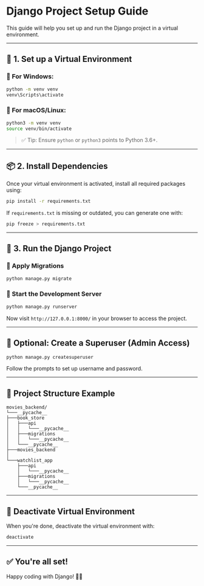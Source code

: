 # Django Project Setup Guide

This guide will help you set up and run the Django project in a virtual environment.

---

## 🐍 1. Set up a Virtual Environment

### 🔹 For Windows:
```bash
python -m venv venv
venv\Scripts\activate
```

### 🔹 For macOS/Linux:
```bash
python3 -m venv venv
source venv/bin/activate
```

> ✅ Tip: Ensure `python` or `python3` points to Python 3.6+.

---

## 📦 2. Install Dependencies

Once your virtual environment is activated, install all required packages using:

```bash
pip install -r requirements.txt
```

If `requirements.txt` is missing or outdated, you can generate one with:
```bash
pip freeze > requirements.txt
```

---

## 🚀 3. Run the Django Project

### 🔹 Apply Migrations
```bash
python manage.py migrate
```

### 🔹 Start the Development Server
```bash
python manage.py runserver
```

Now visit `http://127.0.0.1:8000/` in your browser to access the project.

---

## 🧪 Optional: Create a Superuser (Admin Access)
```bash
python manage.py createsuperuser
```

Follow the prompts to set up username and password.

---

## 📁 Project Structure Example

```
movies_backend/
└───__pycache__
├───book_store
│   ├───api
│   │   └───__pycache__
│   ├───migrations
│   │   └───__pycache__
│   └───__pycache__
├───movies_backend
│   
└───watchlist_app
    ├───api
    │   └───__pycache__
    ├───migrations
    │   └───__pycache__
    └───__pycache__
```

---

## 🧹 Deactivate Virtual Environment

When you're done, deactivate the virtual environment with:

```bash
deactivate
```

---

## ✅ You're all set!

Happy coding with Django! 🐍🎉
